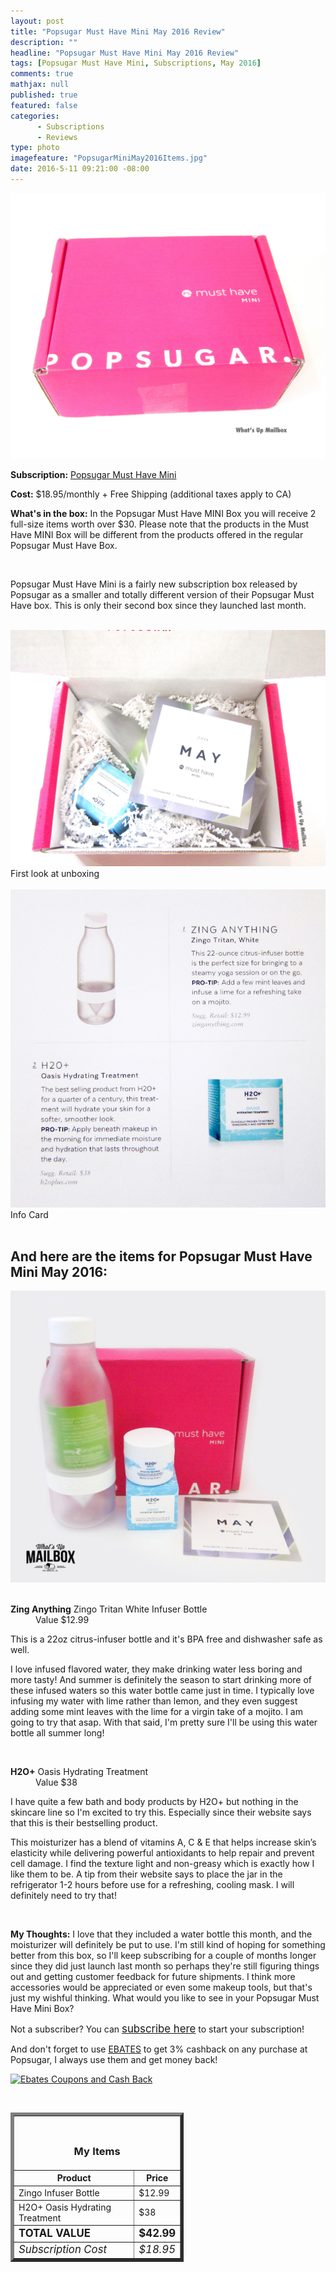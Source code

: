 ```yaml
---
layout: post
title: "Popsugar Must Have Mini May 2016 Review"
description: ""
headline: "Popsugar Must Have Mini May 2016 Review"
tags: [Popsugar Must Have Mini, Subscriptions, May 2016]
comments: true
mathjax: null
published: true
featured: false
categories: 
      - Subscriptions
      - Reviews
type: photo
imagefeature: "PopsugarMiniMay2016Items.jpg"
date: 2016-5-11 09:21:00 -08:00
---
```


<center><a href="https://musthave.popsugar.com/p/monthly-subscription?utm_source=link&utm_medium=confirmation-page&utm_campaign=referral&utm_content=u:16301514" target="_blank">
<img src="/images/PopsugarMiniMay2016Box.jpg" border="0" style="border:none;max-width:100%;" alt="Popsugar Must Have Mini!" />
</a></center>

<p><b>Subscription:</b> <a href="https://musthave.popsugar.com/p/monthly-subscription?utm_source=link&utm_medium=confirmation-page&utm_campaign=referral&utm_content=u:16301514" target="_blank">Popsugar Must Have Mini</a></p>
<p><b>Cost:</b> $18.95/monthly + Free Shipping (additional taxes apply to CA)</p>
<p><b>What's in the box:</b> In the Popsugar Must Have MINI Box you will receive 2 full-size items worth over $30. Please note that the products in the Must Have MINI Box will be different from the products offered in the regular Popsugar Must Have Box.</p>
<br>

<p>Popsugar Must Have Mini is a fairly new subscription box released by Popsugar as a smaller and totally different version of their Popsugar Must Have box. This is only their second box since they launched last month.</p>

<br>

<center><a href="https://musthave.popsugar.com/p/monthly-subscription?utm_source=link&utm_medium=confirmation-page&utm_campaign=referral&utm_content=u:16301514" target="_blank">
<img src="/images/PopsugarMiniMay2016OpenBox.jpg" border="0" style="border:none;max-width:100%;" alt="Unboxing" />
</a></center>
<figcaption>First look at unboxing</figcaption>

<br>

<center><a href="https://musthave.popsugar.com/p/monthly-subscription?utm_source=link&utm_medium=confirmation-page&utm_campaign=referral&utm_content=u:16301514" target="_blank">
<img src="/images/PopsugarMiniMay2016Info.jpg" border="0" style="border:none;max-width:100%;" alt="Info Card" />
</a></center>
<figcaption>Info Card</figcaption>

<br>

<H2>And here are the items for Popsugar Must Have Mini May 2016:</H2>

<center><a href="https://musthave.popsugar.com/p/monthly-subscription?utm_source=link&utm_medium=confirmation-page&utm_campaign=referral&utm_content=u:16301514" target="_blank">
<img src="/images/PopsugarMiniMay2016Items.jpg" border="0" style="border:none;max-width:100%;" alt="Popsugar Must Have Mini May 2016 Items" />
</a></center>

<br>

<DL>
<DT><b>Zing Anything</b> Zingo Tritan White Infuser Bottle</DT>
<DD>Value $12.99</DD>
</DL>

<p>This is a 22oz citrus-infuser bottle and it's BPA free and dishwasher safe as well.</p>

<p>I love infused flavored water, they make drinking water less boring and more tasty! And summer is definitely the season to start drinking more of these infused waters so this water bottle came just in time. I typically love infusing my water with lime rather than lemon, and they even suggest adding some mint leaves with the lime for a virgin take of a mojito. I am going to try that asap. With that said, I'm pretty sure I'll be using this water bottle all summer long!</p>

<br>

<DL>
<DT><b>H2O+</b> Oasis Hydrating Treatment</DT>
<DD>Value $38</DD>
</DL>

<p>I have quite a few bath and body products by H2O+ but nothing in the skincare line so I'm excited to try this. Especially since their website says that this is their bestselling product.</p>

<p>This moisturizer has a blend of vitamins A, C & E that helps increase skin’s elasticity while delivering powerful antioxidants to help repair and prevent cell damage. I find the texture light and non-greasy which is exactly how I like them to be. A tip from their website says to place the jar in the refrigerator 1-2 hours before use for a refreshing, cooling mask. I will definitely need to try that!</p>

<br>

<p><i class="icon-exclamation-sign"></i><b> My Thoughts:</b> I love that they included a water bottle this month, and the moisturizer will definitely be put to use. I'm still kind of hoping for something better from this box, so I'll keep subscribing for a couple of months longer since they did just launch last month so perhaps they're still figuring things out and getting customer feedback for future shipments. I think more accessories would be appreciated or even some makeup tools, but that's just my wishful thinking. What would you like to see in your Popsugar Must Have Mini Box?</p>

<p>Not a subscriber? You can <a href="https://musthave.popsugar.com/p/monthly-subscription?utm_source=link&utm_medium=confirmation-page&utm_campaign=referral&utm_content=u:16301514" target="_blank"><big>subscribe here</big></a> to start your subscription!</p>

<p>And don't forget to use <a href="http://www.ebates.com/rf.do?referrerid=nFbj2DqrCN%2BpB5AWKzmAFQ%3D%3D&eeid=30337" target="_blank">EBATES</a> to get 3% cashback on any purchase at Popsugar, I always use them and get money back!</p>

<a href='http://www.ebates.com/rf.do?referrerid=nFbj2DqrCN%2BpB5AWKzmAFQ%3D%3D&eeid=28585' target='_blank' rel='nofollow'><img src='http://www.ebates.com/referral/2012/global_files/images/ebates_logo.png' alt='Ebates Coupons and Cash Back' height='31' width='171' border='0'/></a>

<br>

<TABLE  BORDER="5" style="width:55%">
   <TR>
      <TH COLSPAN="2">
         <H3><BR><center>My Items</center></H3>
      </TH>
   </TR>
      <TH>Product</TH>
      <TH>Price</TH>
  <TR>
      <TD>Zingo Infuser Bottle</TD>
      <TD>$12.99</TD>
   </TR>
   <TR>
      <TD>H2O+ Oasis Hydrating Treatment</TD>
      <TD>$38</TD>
   </TR>
   <TR>
      <TD><b><big>TOTAL VALUE</big></b></TD>
      <TD><b><big>$42.99</big></b></TD>
   </TR>
   <TR>
      <TD><i><big>Subscription Cost</big></i></TD>
      <TD><i><big>$18.95</big></i></TD>
   </TR>
</TABLE>
